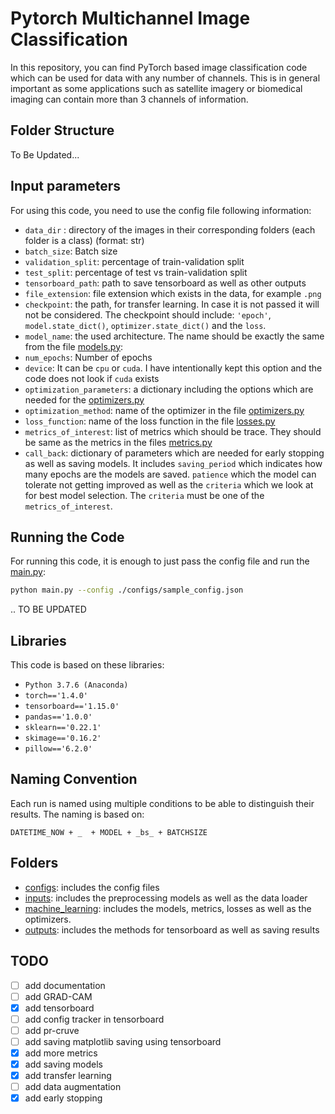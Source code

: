 # Pytorch Multichannel Image Classification

In this repository, you can find PyTorch based image classification code which can be used for data with any number of channels. This is in general important as some applications such as satellite imagery or biomedical imaging can contain more than 3 channels of information.

## Folder Structure

To Be Updated...

## Input parameters

For using this code, you need to use the config file following information:

 
* `data_dir` : directory of the images in their corresponding folders (each folder is a class) (format: str)
* `batch_size`:  Batch size
* `validation_split`: percentage of train-validation split
* `test_split`: percentage of test vs train-validation split
* `tensorboard_path`: path to save tensorboard as well as other outputs
* `file_extension`: file extension which exists in the data, for example `.png`
* `checkpoint`: the path, for transfer learning. In case it is not passed 
                            it will not be considered. The checkpoint should include: 
                `'epoch'`, `model.state_dict()`, `optimizer.state_dict()` and the `loss`.
* `model_name`: the used architecture. The name should be exactly the same from the 
                file [models.py](machine_learning/models.py):
* `num_epochs`: Number of epochs
* `device`: It can be `cpu` or `cuda`. I have intentionally kept this option and the
            code does not look if `cuda` exists
* `optimization_parameters`: a dictionary including the options which are needed for the [optimizers.py](machine_learning/optimizers.py)
* `optimization_method`: name of the optimizer in the file [optimizers.py](machine_learning/optimizers.py)
* `loss_function`: name of the loss function in the file [losses.py](machine_learning/losses.py)
* `metrics_of_interest`: list of metrics which should be trace. They should be same as the metrics in the files [metrics.py](machine_learning/metrics.py) 
* ``call_back``: dictionary of parameters which are needed for early stopping as well as saving models. It includes `saving_period` which indicates how many epochs are the models are saved. `patience` which the model can tolerate not getting improved as well as the `criteria` which we look at for best model selection. The `criteria` must be one of the `metrics_of_interest`. 


## Running the Code

For running this code, it is enough to just pass the config file and run the [main.py](main.py):

```bash
python main.py --config ./configs/sample_config.json
```

.. TO BE UPDATED

## Libraries

This code is based on these libraries:

* `Python 3.7.6 (Anaconda)`
* `torch=='1.4.0'`
* `tensorboard=='1.15.0'`
* `pandas=='1.0.0'`
* `sklearn=='0.22.1'`
* `skimage=='0.16.2'`
* `pillow=='6.2.0'`


## Naming Convention

Each run is named using multiple conditions to be able to distinguish their results. The naming is based on:

```
DATETIME_NOW + _  + MODEL + _bs_ + BATCHSIZE
```

## Folders

* [configs](configs): includes the config files
* [inputs](inputs): includes the preprocessing models as well as the data loader
* [machine_learning](machine_learning): includes the models, metrics, losses as well as the optimizers.
* [outputs](outputs): includes the methods for tensorboard as well as saving results

## TODO

- [ ] add documentation
- [ ] add GRAD-CAM
- [x] add tensorboard 
- [ ] add config tracker in tensorboard
- [ ] add pr-cruve
- [ ] add saving matplotlib saving using tensorboard
- [x] add more metrics 
- [x] add saving models
- [x] add transfer learning
- [ ] add data augmentation
- [x] add early stopping